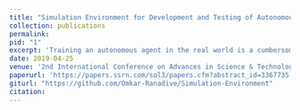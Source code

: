 ```yaml
---
title: "Simulation Environment for Development and Testing of Autonomous Learning Agents"
collection: publications
permalink: 
pid: "1"
excerpt: 'Training an autonomous agent in the real world is a cumbersome process. The hardware modules required are expensive and they need routine maintenance. The data collection process is time-consuming and it is difficult to collect data in different conditions and scenarios. Moreover, testing these agents in the real world requires many permissions and could be potentially hazardous. This paper introduces a virtual environment for training and testing of autonomous driving agents. The environment has features like customizable car parameters and sensors, different terrains, customizable data extraction parameters, and simulated pedestrian and vehicular traffic. The environment can connect to any learning agent via a communication interface. Therefore, the environment introduced in this paper expedites the training and testing process and the learned knowledge representations can be scaled to the real world.'
date: 2019-04-25
venue: '2nd International Conference on Advances in Science & Technology (ICAST 2019, Elsevier SSRN)'
paperurl: 'https://papers.ssrn.com/sol3/papers.cfm?abstract_id=3367735'
giturl: "https://github.com/Omkar-Ranadive/Simulation-Environment"
citation: 
---
```

